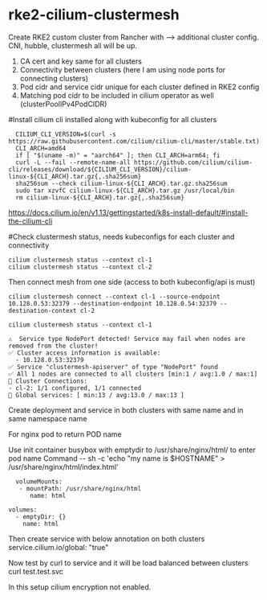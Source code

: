 # rke2-cilium-clustermesh
Create RKE2 custom cluster from Rancher with --> additional cluster config. CNI, hubble, clustermesh all will be up. 
  1. CA cert and key same for all clusters
  2. Connectivity between clusters (here I am using node ports for connecting clusters)
  3. Pod cidr and service cidr unique for each cluster defined in RKE2 config
  4. Matching pod cidr to be included in cilium operator as well (clusterPoolIPv4PodCIDR)

#Install cilium cli installed along with kubeconfig for all clusters

      CILIUM_CLI_VERSION=$(curl -s https://raw.githubusercontent.com/cilium/cilium-cli/master/stable.txt)
      CLI_ARCH=amd64
      if [ "$(uname -m)" = "aarch64" ]; then CLI_ARCH=arm64; fi
      curl -L --fail --remote-name-all https://github.com/cilium/cilium-cli/releases/download/${CILIUM_CLI_VERSION}/cilium-linux-${CLI_ARCH}.tar.gz{,.sha256sum}
      sha256sum --check cilium-linux-${CLI_ARCH}.tar.gz.sha256sum
      sudo tar xzvfC cilium-linux-${CLI_ARCH}.tar.gz /usr/local/bin
      rm cilium-linux-${CLI_ARCH}.tar.gz{,.sha256sum}
    
https://docs.cilium.io/en/v1.13/gettingstarted/k8s-install-default/#install-the-cilium-cli


#Check clustermesh status, needs kubeconfigs for each cluster and connectivity
    
    cilium clustermesh status --context cl-1
    cilium clustermesh status --context cl-2

Then connect mesh from one side (access to both kubeconfig/api is must)

    cilium clustermesh connect --context cl-1 --source-endpoint 10.128.0.53:32379 --destination-endpoint 10.128.0.54:32379 --destination-context cl-2

    cilium clustermesh status --context cl-1

    ⚠️  Service type NodePort detected! Service may fail when nodes are removed from the cluster!
    ✅ Cluster access information is available:
      - 10.128.0.53:32379
    ✅ Service "clustermesh-apiserver" of type "NodePort" found
    ✅ All 1 nodes are connected to all clusters [min:1 / avg:1.0 / max:1]
    🔌 Cluster Connections:
    - cl-2: 1/1 configured, 1/1 connected
    🔀 Global services: [ min:13 / avg:13.0 / max:13 ]


Create deployment and service in both clusters with same name and in same namespace name

For nginx pod to return POD name

Use init container busybox with emptydir to  /usr/share/nginx/html/ to enter pod name
      Command --
      sh -c 'echo "my name is $HOSTNAME" > /usr/share/nginx/html/index.html'

      volumeMounts:
       - mountPath: /usr/share/nginx/html
          name: html
          
    volumes:
      - emptyDir: {}
        name: html

Then create service with below annotation on both clusters
    service.cilium.io/global: "true"

Now test by curl to service and it will be load balanced between clusters
    curl test.test.svc
   

In this setup cilium encryption not enabled.


